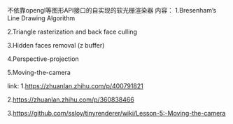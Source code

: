 不依靠opengl等图形API接口的自实现的软光栅渲染器
内容：
1.Bresenham’s Line Drawing Algorithm

2.Triangle rasterization and back face culling

3.Hidden faces removal (z buffer)

4.Perspective-projection

5.Moving-the-camera


link:
1.https://zhuanlan.zhihu.com/p/400791821

2.https://zhuanlan.zhihu.com/p/360838466

3.https://github.com/ssloy/tinyrenderer/wiki/Lesson-5:-Moving-the-camera